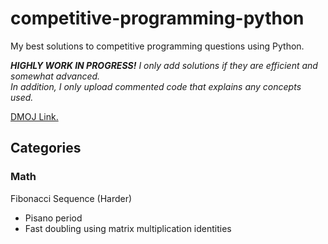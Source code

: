 # competitive-programming-python
My best solutions to competitive programming questions using Python.

***HIGHLY WORK IN PROGRESS!*** *I only add solutions if they are efficient and somewhat advanced.*  
*In addition, I only upload commented code that explains any concepts used.*

[DMOJ Link.](https://dmoj.ca/user/parhelic)
## Categories
### Math
Fibonacci Sequence (Harder)
- Pisano period
- Fast doubling using matrix multiplication identities
